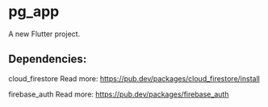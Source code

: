 # pg_app

A new Flutter project.

## Dependencies:
cloud_firestore
Read more: https://pub.dev/packages/cloud_firestore/install

firebase_auth
Read more: https://pub.dev/packages/firebase_auth

